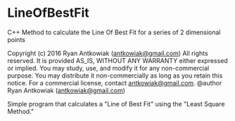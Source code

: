 # LineOfBestFit
C++ Method to calculate the Line Of Best Fit for a series of 2 dimensional points

Copyright (c) 2016 Ryan Antkowiak (antkowiak@gmail.com)
All rights reserved.
It is provided AS_IS, WITHOUT ANY WARRANTY either expressed or implied.
You may study, use, and modify it for any non-commercial purpose.
You may distribute it non-commercially as long as you retain this notice.
For a commercial license, contact antkowiak@gmail.com.
@author Ryan Antkowiak (antkowiak@gmail.com)

Simple program that calculates a "Line of Best Fit" using the "Least Square Method."
